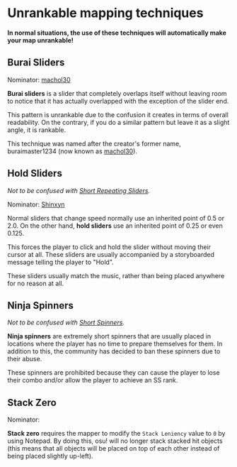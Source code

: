 <!-- TODO: Needs to be rewritten, the article does not match with other articles (writing style, formatting).
Also check if the article matches with ASC. See #5729 for more informations -->

# Unrankable mapping techniques

**In normal situations, the use of these techniques will automatically make your map unrankable!**

<!-- please place all mapping techniques in alphabetical order -->

## Burai Sliders

Nominator: [machol30](https://osu.ppy.sh/users/5772)

**Burai sliders** is a slider that completely overlaps itself without leaving room to notice that it has actually overlapped with the exception of the slider end.

This pattern is unrankable due to the confusion it creates in terms of overall readability.
On the contrary, if you do a similar pattern but leave it as a slight angle, it is rankable.

This technique was named after the creator's former name, buraimaster1234 (now known as [machol30](https://osu.ppy.sh/users/5772)).

## Hold Sliders

*Not to be confused with [Short Repeating Sliders](/wiki/Mapping_Techniques/Sliders#short-repeating-sliders).*

Nominator: [Shinxyn](https://osu.ppy.sh/users/13996)

Normal sliders that change speed normally use an inherited point of 0.5 or 2.0.
On the other hand, **hold sliders** use an inherited point of 0.25 or even 0.125.

This forces the player to click and hold the slider without moving their cursor at all.
These sliders are usually accompanied by a storyboarded message telling the player to "Hold".

These sliders usually match the music, rather than being placed anywhere for no reason at all.

## Ninja Spinners

*Not to be confused with [Short Spinners](/wiki/Mapping_Techniques/Spinners#short-spinners).*

**Ninja spinners** are extremely short spinners that are usually placed in locations where the player has no time to prepare themselves for them.
In addition to this, the community has decided to ban these spinners due to their abuse.

These spinners are prohibited because they can cause the player to lose their combo and/or allow the player to achieve an SS rank.

## Stack Zero

Nominator:

**Stack zero** requires the mapper to modify the `Stack Leniency` value to `0` by using Notepad.
By doing this, osu! will no longer stack stacked hit objects (this means that all objects will be placed on top of each other instead of being placed slightly up-left).
